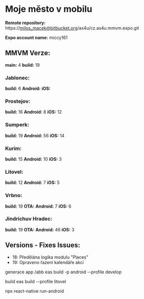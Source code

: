 # Moje město v mobilu

**Remote repository:** https://milos_macek@bitbucket.org/as4u/cz.as4u.mmvm.expo.git

**Expo account name:** miccy161

## MMVM Verze:

**main:** 4
**build:** 19

### Jablonec:

**build:** 6
**Android:**
**iOS:**

### Prostejov:

**build:** 16
**Android:** 8
**iOS:** 12

### Sumperk:

**build:** 19
**Android:** 56
**iOS:** 14

### Kurim:

**build:** 15
**Android:** 10
**iOS:** 3

### Litovel:

**build:** 12
**Android:** 7
**iOS:** 5

### Vrbno:

**build:** 19
**OTA:**
**Android:** 7
**iOS:** 6

### Jindrichuv Hradec:

**build:** 19
**OTA:**
**Android:** 46
**iOS:** 3

## Versions - Fixes Issues:

- 18: Předělána logika modulu "Places"
- 19: Opraveno řazení kalendáře akcí


generace app /abb
 eas build -p android --profile develop

 build 
 eas build --profile litovel

 npx react-native run-android 